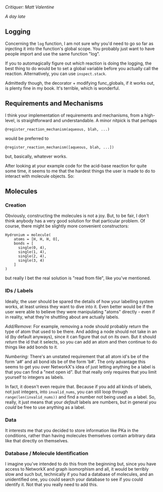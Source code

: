 _Critiquer: Matt Valentine_

_A day late_

## Logging

Concerning the `log` function, I am not sure why you'd need to go so
far as injecting it into the function's global scope.
You probably just want to have people import and use the same function
"log".

If you to automagically figure out _which_ reaction is doing the logging,
the best thing to do would be to set a global variable before you
actually call the reaction. Alternatively, you can use `inspect.stack`.

Admittedly though, the decorator + modifying func_globals, if it works
out, is plenty fine in my book. It's terrible, which is wonderful.

## Requirements and Mechanisms

I think your implementation of requirements and mechanisms, from a high-level,
is straightforward and understandable. A minor nitpick is that perhaps

    @register_reaction_mechanism(aqueous, blah, ...)

would be preferred to

    @register_reaction_mechanism([aqueous, blah, ...])

but, basically, whatever works.

After looking at your example code for the acid-base reaction for quite
some time, it seems to me that the hardest things the user is made
to do to interact with molecule objects. So:

## Molecules

### Creation

Obviously, constructing the molecules is not a joy. But, to be fair, I don't think
anybody has a very good solution for that particular problem. Of course, there might 
be slightly more convenient constructors:

    Hydronium = molecule(
        atoms = [H, H, H, O],
        bonds = [
          single(0, 4),
          single(1, 4),
          single(2, 4),
          single(3, 4)
        ]
    )

but really I bet the real solution is "read from file", like you've mentioned.

### IDs / Labels

Ideally, the user should be spared the details of how your labelling
system works, at least unless they want to dive into it.
Even better would be if the user were able to believe they were manipulating
"atoms" directly - even if in reality, what they're shuttling about
are actually labels.

_Add/Remove:_ For example, removing a node should probably return the type of atom that
used to be there. And adding a node should not take in an id (by default anyways),
since it can figure that out on its own. But it should _return_ the id that it selects,
so you can add an atom and then continue to do things like add bonds to it.


_Numbering:_ There's an unstated requirement that all atom id's be of the form
'a#' and all bond ids be of the form 'b#'. The only advantage this seems
to get you over NetworkX's idea of just letting anything be a label is
that you can find a "next open id". But that really only requires that
you limit yourself to integers as labels.

In fact, it doesn't even require that. Because if you add all kinds of
labels, not just integers, into `invalid_nums`, you can still loop through
`range(len(invalid_nums))` and find a number not being used as a label.
So, really, it just means that your _default_ labels are numbers,
but in general you _could_ be free to use anything as a label.

### Data

It interests me that you decided to store information like PKa in the conditions, rather than
having molecules themselves contain arbitrary data like that directly on themselves.

### Database / Molecule Identification

I imagine you've intended to do this from the beginning but, since you have access to NetworkX and graph isomorphism 
and all, it would be terribly slow and
such but, technically if you had a database of molecules, and an unidentified one, you could
search your database to see if you could identify it.
Not that you really need to add this.
